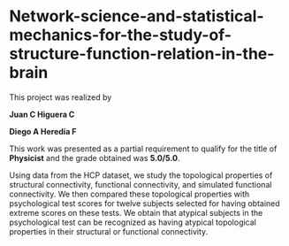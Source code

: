 # Network-science-and-statistical-mechanics-for-the-study-of-structure-function-relation-in-the-brain

This project was realized by

**Juan C Higuera C**

**Diego A Heredia F**

This work was presented as a partial requirement to qualify for the title of **Physicist** and the grade obtained was **5.0/5.0**.

Using data from the HCP dataset, we study the topological properties of structural connectivity, functional connectivity, and simulated functional connectivity. We then compared these topological properties with psychological test scores for twelve subjects selected for having obtained extreme scores on these tests. We obtain that atypical subjects in the psychological test can be recognized as having atypical topological properties in their structural or functional connectivity.
